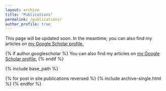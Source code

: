 ```yaml
---
layout: archive
title: "Publications"
permalink: /publications/
author_profile: true
---
```


This page will be updated soon. In the meantime, you can also find my articles on <u><a href="{{ author.googlescholar }}">my Google Scholar profile</a>.</u>

{% if author.googlescholar %}
  You can also find my articles on <u><a href="{{ author.googlescholar }}">my Google Scholar profile</a>.</u>
{% endif %} 

{% include base_path %}

{% for post in site.publications reversed %}
  {% include archive-single.html %}
{% endfor %}
